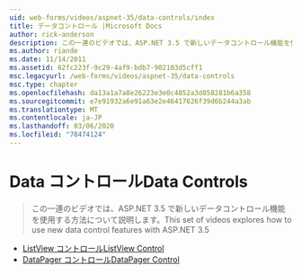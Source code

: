 ```yaml
---
uid: web-forms/videos/aspnet-35/data-controls/index
title: データコントロール |Microsoft Docs
author: rick-anderson
description: この一連のビデオでは、ASP.NET 3.5 で新しいデータコントロール機能を使用する方法について説明します。
ms.author: riande
ms.date: 11/14/2011
ms.assetid: 62fc223f-9c29-4af9-bdb7-902103d5cff1
msc.legacyurl: /web-forms/videos/aspnet-35/data-controls
msc.type: chapter
ms.openlocfilehash: da13a1a7a8e26223e3e0c4852a3d858281b6a358
ms.sourcegitcommit: e7e91932a6e91a63e2e46417626f39d6b244a3ab
ms.translationtype: MT
ms.contentlocale: ja-JP
ms.lasthandoff: 03/06/2020
ms.locfileid: "78474124"
---
```

# <a name="data-controls"></a><span data-ttu-id="08928-103">Data コントロール</span><span class="sxs-lookup"><span data-stu-id="08928-103">Data Controls</span></span>

> <span data-ttu-id="08928-104">この一連のビデオでは、ASP.NET 3.5 で新しいデータコントロール機能を使用する方法について説明します。</span><span class="sxs-lookup"><span data-stu-id="08928-104">This set of videos explores how to use new data control features with ASP.NET 3.5</span></span>

- [<span data-ttu-id="08928-105">ListView コントロール</span><span class="sxs-lookup"><span data-stu-id="08928-105">ListView Control</span></span>](the-listview-control.md)
- [<span data-ttu-id="08928-106">DataPager コントロール</span><span class="sxs-lookup"><span data-stu-id="08928-106">DataPager Control</span></span>](the-datapager-control.md)
